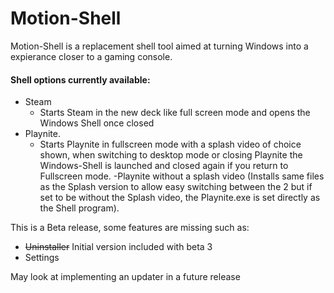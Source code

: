 # Motion-Shell

Motion-Shell is a replacement shell tool aimed at turning Windows into a expierance closer to a gaming console.

#### Shell options currently available:
- Steam
  - Starts Steam in the new deck like full screen mode and opens the Windows Shell once closed
- Playnite.
  - Starts Playnite in fullscreen mode with a splash video of choice shown, when switching to desktop mode or closing Playnite the Windows-Shell is launched and closed again if you return to Fullscreen mode.
  -Playnite without a splash video (Installs same files as the Splash version to allow easy switching between the 2 but if set to be without the Splash video, the Playnite.exe is set directly as the Shell program).

This is a Beta release, some features are missing such as:
- ~~Uninstaller~~ Initial version included with beta 3
- Settings

May look at implementing an updater in a future release
